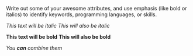 Write out some of your awesome attributes, and use emphasis (like bold or italics) to identify keywords, programming languages, or skills. 



*This text will be italic*
_This will also be italic_

**This text will be bold**
__This will also be bold__

_You **can** combine them_
